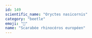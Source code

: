 ```yaml
---
id: 149
scientific_name: "Oryctes nasicornis"
category: "beetle"
emoji: "🐞"
name: "Scarabée rhinocéros européen"
---
```


